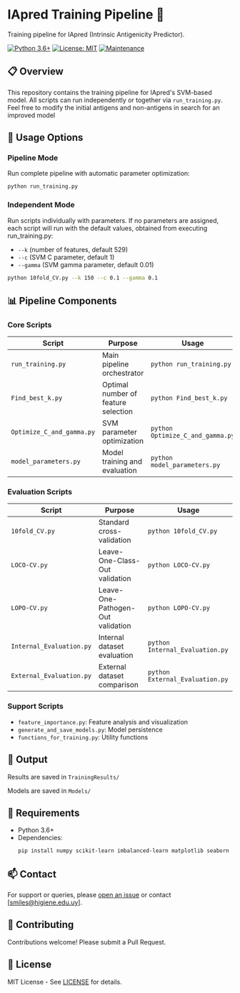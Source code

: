 # IApred Training Pipeline 🧬

Training pipeline for IApred (Intrinsic Antigenicity Predictor).

[![Python 3.6+](https://img.shields.io/badge/python-3.6+-blue.svg)](https://www.python.org/downloads/)
[![License: MIT](https://img.shields.io/badge/License-MIT-yellow.svg)](https://opensource.org/licenses/MIT)
[![Maintenance](https://img.shields.io/badge/Maintained%3F-yes-green.svg)](https://github.com/username/IApred/graphs/commit-activity)

## 📋 Overview

This repository contains the training pipeline for IApred's SVM-based model. All scripts can run independently or together via `run_training.py`. Feel free to modify the initial antigens and non-antigens in search for an improved model

## 🚀 Usage Options

### Pipeline Mode
Run complete pipeline with automatic parameter optimization:
```bash
python run_training.py
```

### Independent Mode
Run scripts individually with parameters. If no parameters are assigned, each script will run with the default values, obtained from executing run_training.py:
- `--k` (number of features, default 529)
- `--c` (SVM C parameter, default 1) 
- `--gamma` (SVM gamma parameter, default 0.01)

```bash
python 10fold_CV.py --k 150 --c 0.1 --gamma 0.1
```

## 📊 Pipeline Components

### Core Scripts

| Script | Purpose | Usage |
|--------|---------|--------|
| `run_training.py` | Main pipeline orchestrator | `python run_training.py` |
| `Find_best_k.py` | Optimal number of feature selection | `python Find_best_k.py` |
| `Optimize_C_and_gamma.py` | SVM parameter optimization | `python Optimize_C_and_gamma.py` |
| `model_parameters.py` | Model training and evaluation | `python model_parameters.py ` |

### Evaluation Scripts

| Script | Purpose | Usage |
|--------|---------|--------|
| `10fold_CV.py` | Standard cross-validation | `python 10fold_CV.py` |
| `LOCO-CV.py` | Leave-One-Class-Out validation | `python LOCO-CV.py` |
| `LOPO-CV.py` | Leave-One-Pathogen-Out validation | `python LOPO-CV.py` |
| `Internal_Evaluation.py` | Internal dataset evaluation | `python Internal_Evaluation.py` |
| `External_Evaluation.py` | External dataset comparison | `python External_Evaluation.py` |

### Support Scripts
- `feature_importance.py`: Feature analysis and visualization
- `generate_and_save_models.py`: Model persistence
- `functions_for_training.py`: Utility functions

## 📂 Output

Results are saved in `TrainingResults/`

Models are saved in `Models/`


## 📝 Requirements

- Python 3.6+
- Dependencies:
  ```bash
  pip install numpy scikit-learn imbalanced-learn matplotlib seaborn biopython joblib pandas scipy
  ```

## 📫 Contact

For support or queries, please [open an issue](https://github.com/sebamiles/IApred/issues) or contact [smiles@higiene.edu.uy].

## 🤝 Contributing

Contributions welcome! Please submit a Pull Request.

## 📜 License

MIT License - See [LICENSE](LICENSE) for details.
